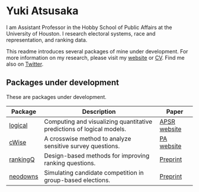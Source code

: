 # Yuki Atsusaka

I am Assistant Professor in the Hobby School of Public Affairs at the University of Houston. I research electoral systems, race and representation, and ranking data. 

This readme introduces several packages of mine under development. For more information on my research, please visit my [website](https://atsusaka.org/) or [CV](https://www.dropbox.com/scl/fi/ypyoz5dw6izcm20iumsby/CV_YukiAtsusaka.pdf?rlkey=bs7lw1k1kmvvgz40uf066zden&st=kns2szyp&dl=0). Find me also on  [Twitter](https://x.com/Yuki_Atsusaka).

## Packages under development

These are packages under development.

| Package | Description | Paper |
| ------- | ----------- | ------|
| [logical](https://github.com/YukiAtsusaka/logical)  | Computing and visualizing quantitative predictions of logical models. | [APSR website](https://doi.org/10.1017/S000305542100054X)
| [cWise](https://github.com/YukiAtsusaka/cWise)      | A crosswise method to analyze sensitive survey questions. | [PA website](https://doi.org/10.1017/pan.2021.43 )
| [rankingQ](https://sysilviakim.com/rankingQ/)       | Design-based methods for improving ranking questions. | [Preprint](https://osf.io/3ys8x)
| [neodowns](https://github.com/YukiAtsusaka/neodowns)| Simulating candidate competition in group-based elections. | [Preprint](https://osf.io/62t3b_v1)
